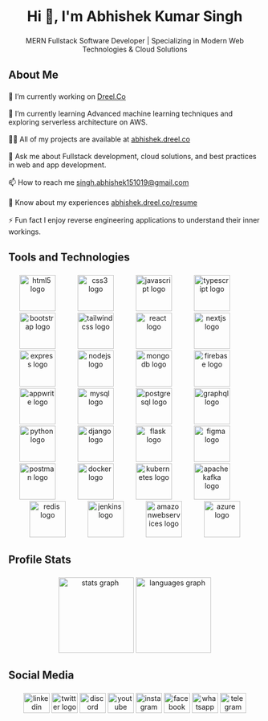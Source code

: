 <h1 align="center">Hi 👋, I'm Abhishek Kumar Singh</h1>

###

<p align="center">MERN Fullstack Software Developer | Specializing in Modern Web Technologies & Cloud Solutions</p>

###

<h2 align="left">About Me</h2>

###

<p align="left">
  🔭 I’m currently working on <a href="https://dreel.co" target="_blank">Dreel.Co</a><br><br>
  🌱 I’m currently learning Advanced machine learning techniques and exploring serverless architecture on AWS.<br><br>
  👨‍💻 All of my projects are available at <a href="https://github.com/ABHISHEK-SIN-GH" target="_blank">abhishek.dreel.co</a><br><br>
  💬 Ask me about Fullstack development, cloud solutions, and best practices in web and app development.<br><br>
  📫 How to reach me <a href="mailto:singh.abhishek151019@gmail.com" target="_blank">singh.abhishek151019@gmail.com</a><br><br>
  📄 Know about my experiences <a href="https://github.com/ABHISHEK-SIN-GH" target="_blank">abhishek.dreel.co/resume</a><br><br>
  ⚡ Fun fact I enjoy reverse engineering applications to understand their inner workings.</p>

###

<h2 align="left">Tools and Technologies</h2>

###

<div align="center">
  <img src="https://cdn.jsdelivr.net/gh/devicons/devicon/icons/html5/html5-original.svg" height="72" alt="html5 logo"  />
  <img width="36" />
  <img src="https://cdn.jsdelivr.net/gh/devicons/devicon/icons/css3/css3-original.svg" height="72" alt="css3 logo"  />
  <img width="36" />
  <img src="https://cdn.jsdelivr.net/gh/devicons/devicon/icons/javascript/javascript-original.svg" height="72" alt="javascript logo"  />
  <img width="36" />
  <img src="https://cdn.jsdelivr.net/gh/devicons/devicon/icons/typescript/typescript-original.svg" height="72" alt="typescript logo"  />
  <img width="36" />
  <img src="https://cdn.jsdelivr.net/gh/devicons/devicon/icons/bootstrap/bootstrap-original.svg" height="72" alt="bootstrap logo"  />
  <img width="36" />
  <img src="https://skillicons.dev/icons?i=tailwind" height="72" alt="tailwindcss logo"  />
  <img width="36" />
  <img src="https://cdn.simpleicons.org/react/61DAFB" height="72" alt="react logo"  />
  <img width="36" />
  <img src="https://skillicons.dev/icons?i=nextjs" height="72" alt="nextjs logo"  />
  <img width="36" />
  <img src="https://skillicons.dev/icons?i=express" height="72" alt="express logo"  />
  <img width="36" />
  <img src="https://cdn.simpleicons.org/nodedotjs/339933" height="72" alt="nodejs logo"  />
  <img width="36" />
  <img src="https://cdn.simpleicons.org/mongodb/47A248" height="72" alt="mongodb logo"  />
  <img width="36" />
  <img src="https://cdn.simpleicons.org/firebase/FFCA28" height="72" alt="firebase logo"  />
  <img width="36" />
  <img src="https://cdn.simpleicons.org/appwrite/F02E65" height="72" alt="appwrite logo"  />
  <img width="36" />
  <img src="https://cdn.jsdelivr.net/gh/devicons/devicon/icons/mysql/mysql-original.svg" height="72" alt="mysql logo"  />
  <img width="36" />
  <img src="https://cdn.jsdelivr.net/gh/devicons/devicon/icons/postgresql/postgresql-original.svg" height="72" alt="postgresql logo"  />
  <img width="36" />
  <img src="https://cdn.simpleicons.org/graphql/E10098" height="72" alt="graphql logo"  />
  <img width="36" />
  <img src="https://skillicons.dev/icons?i=py" height="72" alt="python logo"  />
  <img width="36" />
  <img src="https://skillicons.dev/icons?i=django" height="72" alt="django logo"  />
  <img width="36" />
  <img src="https://skillicons.dev/icons?i=flask" height="72" alt="flask logo"  />
  <img width="36" />
  <img src="https://skillicons.dev/icons?i=figma" height="72" alt="figma logo"  />
  <img width="36" />
  <img src="https://skillicons.dev/icons?i=postman" height="72" alt="postman logo"  />
  <img width="36" />
  <img src="https://skillicons.dev/icons?i=docker" height="72" alt="docker logo"  />
  <img width="36" />
  <img src="https://skillicons.dev/icons?i=kubernetes" height="72" alt="kubernetes logo"  />
  <img width="36" />
  <img src="https://skillicons.dev/icons?i=kafka" height="72" alt="apachekafka logo"  />
  <img width="36" />
  <img src="https://skillicons.dev/icons?i=redis" height="72" alt="redis logo"  />
  <img width="36" />
  <img src="https://skillicons.dev/icons?i=jenkins" height="72" alt="jenkins logo"  />
  <img width="36" />
  <img src="https://skillicons.dev/icons?i=aws" height="72" alt="amazonwebservices logo"  />
  <img width="36" />
  <img src="https://skillicons.dev/icons?i=azure" height="72" alt="azure logo"  />
</div>

###

<h2 align="left">Profile Stats</h2>

###

<div align="center">
  <img src="https://github-readme-stats.vercel.app/api?username=ABHISHEK-SIN-GH&hide_title=false&hide_rank=false&show_icons=true&include_all_commits=true&count_private=true&disable_animations=false&theme=dracula&locale=en&hide_border=false&order=1" height="150" alt="stats graph"  />
  <img src="https://github-readme-stats.vercel.app/api/top-langs?username=ABHISHEK-SIN-GH&locale=en&hide_title=false&layout=compact&card_width=320&langs_count=5&theme=dracula&hide_border=false&order=2" height="150" alt="languages graph"  />
</div>

###

<h2 align="left">Social Media</h2>

###

<div align="center">
  <img src="https://raw.githubusercontent.com/maurodesouza/profile-readme-generator/master/src/assets/icons/social/linkedin/default.svg" width="52" height="40" alt="linkedin logo"  />
  <img src="https://raw.githubusercontent.com/maurodesouza/profile-readme-generator/master/src/assets/icons/social/twitter/default.svg" width="52" height="40" alt="twitter logo"  />
  <img src="https://raw.githubusercontent.com/maurodesouza/profile-readme-generator/master/src/assets/icons/social/discord/default.svg" width="52" height="40" alt="discord logo"  />
  <img src="https://raw.githubusercontent.com/maurodesouza/profile-readme-generator/master/src/assets/icons/social/youtube/default.svg" width="52" height="40" alt="youtube logo"  />
  <img src="https://raw.githubusercontent.com/maurodesouza/profile-readme-generator/master/src/assets/icons/social/instagram/default.svg" width="52" height="40" alt="instagram logo"  />
  <img src="https://raw.githubusercontent.com/maurodesouza/profile-readme-generator/master/src/assets/icons/social/facebook/default.svg" width="52" height="40" alt="facebook logo"  />
  <img src="https://raw.githubusercontent.com/maurodesouza/profile-readme-generator/master/src/assets/icons/social/whatsapp/default.svg" width="52" height="40" alt="whatsapp logo"  />
  <img src="https://raw.githubusercontent.com/maurodesouza/profile-readme-generator/master/src/assets/icons/social/telegram/default.svg" width="52" height="40" alt="telegram logo"  />
</div>

###
